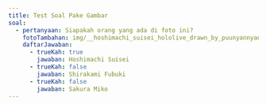 ```yaml
---
title: Test Soal Pake Gambar
soal:
  - pertanyaan: Siapakah orang yang ada di foto ini?
    fotoTambahan: img/__hoshimachi_suisei_hololive_drawn_by_puunyannyan__d953272a141c64334da289f613257310.jpg
    daftarJawaban:
      - trueKah: true
        jawaban: Hoshimachi Suisei
      - trueKah: false
        jawaban: Shirakami Fubuki
      - trueKah: false
        jawaban: Sakura Miko
---
```

